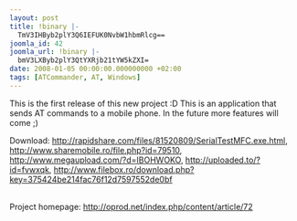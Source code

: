 ```yaml
---
layout: post
title: !binary |-
  TmV3IHByb2plY3Q6IEFUK0NvbW1hbmRlcg==
joomla_id: 42
joomla_url: !binary |-
  bmV3LXByb2plY3QtYXRjb21tYW5kZXI=
date: 2008-01-05 00:00:00.000000000 +02:00
tags: [ATCommander, AT, Windows]
---
```

This is the first release of this new project  :D This is an application that sends AT commands to a mobile phone. In the future more features will come ;)

Download: <a href="http://rapidshare.com/files/81520809/SerialTestMFC.exe.html">http://rapidshare.com/files/81520809/SerialTestMFC.exe.html</a>,
<a href="http://www.sharemobile.ro/file.php?id=79510">http://www.sharemobile.ro/file.php?id=79510</a>,
<a href="http://www.megaupload.com/?d=IBOHWOKO">http://www.megaupload.com/?d=IBOHWOKO</a>,
<a href="http://uploaded.to/?id=fvwxqk">http://uploaded.to/?id=fvwxqk</a>,
<a href="http://www.filebox.ro/download.php?key=375424be214fac76f12d7597552de0bf">http://www.filebox.ro/download.php?key=375424be214fac76f12d7597552de0bf</a>

</br>Project homepage: <a href="http://oprod.net/index.php/content/article/72">http://oprod.net/index.php/content/article/72</a>
